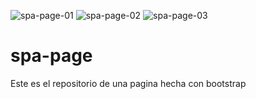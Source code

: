 ![spa-page-01](https://user-images.githubusercontent.com/81875059/120119439-afc96080-c165-11eb-93df-620071f8a72c.png)
![spa-page-02](https://user-images.githubusercontent.com/81875059/120119440-b3f57e00-c165-11eb-8610-15c5464284e8.png)
![spa-page-03](https://user-images.githubusercontent.com/81875059/120119444-b6f06e80-c165-11eb-9d31-ab919b558330.png)
# spa-page
Este es el repositorio de una pagina hecha con bootstrap


